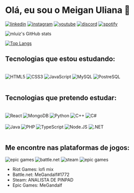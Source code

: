 # Olá, eu sou o Meigan Uliana 👋

[![linkedin](https://img.shields.io/badge/LinkedIn-0077B5?style=for-the-badge&logo=linkedin&logoColor=white)](https://www.linkedin.com/in/meiganluizuliana/)
[![instagram](https://img.shields.io/badge/Instagram-E4405F?style=for-the-badge&logo=instagram&logoColor=white)](https://www.instagram.com/meia_jornada_artes/)
[![youtube](https://img.shields.io/badge/YouTube-FF0000?style=for-the-badge&logo=youtube&logoColor=white)](https://www.youtube.com/channel/UCQ8sVP-6dVDIaWQJ2tDzEjQ)
[![discord](https://img.shields.io/badge/Discord-7289DA?style=for-the-badge&logo=discord&logoColor=white)](https://discord.gg/PP5v36x2)
[![spotify](	https://img.shields.io/badge/Spotify-1ED760?&style=for-the-badge&logo=spotify&logoColor=white)](https://open.spotify.com/user/22uq6y2su2igv5zbtsd22izli?si=f296827e5eed4f98)


![mluiz's GitHub stats](https://github-readme-stats.vercel.app/api?username=mluizuliana&show_icons=true&theme=radical)

[![Top Langs](ttps://github-readme-stats.vercel.app/api/top-langs/?username=mluizuliana&layout=compact)](https://github.com/anuraghazra/github-readme-stats)

## Tecnologias que estou estudando:

<div style=""display: inline_block><br/>
  <img align="center" alt="HTML5" src="https://img.shields.io/badge/HTML5-E34F26?style=for-the-badge&logo=html5&logoColor=white">
  <img align="center" alt="CSS3" src="https://img.shields.io/badge/CSS3-1572B6?style=for-the-badge&logo=css3&logoColor=white">
  <img align="center" alt="JavaScript" src="https://img.shields.io/badge/JavaScript-F7DF1E?style=for-the-badge&logo=javascript&logoColor=black">
  <img align="center" alt="MySQL" src="https://img.shields.io/badge/MySQL-00000F?style=for-the-badge&logo=mysql&logoColor=white">
  <img align="center" alt="PostreSQL" src="https://img.shields.io/badge/PostgreSQL-316192?style=for-the-badge&logo=postgresql&logoColor=white">  
</div><br>

## Tecnologias que pretendo estudar:

<div style=""display: inline_block><br/>
  <img align="center" alt="React" src="https://img.shields.io/badge/React-20232A?style=for-the-badge&logo=react&logoColor=61DAFB">
  <img align="center" alt="MongoDB" src="https://img.shields.io/badge/MongoDB-4EA94B?style=for-the-badge&logo=mongodb&logoColor=white">
  <img align="center" alt="Python" src="https://img.shields.io/badge/Python-14354C?style=for-the-badge&logo=python&logoColor=white">
  <img align="center" alt="C++" src="https://img.shields.io/badge/C%2B%2B-00599C?style=for-the-badge&logo=c%2B%2B&logoColor=white">
  <img align="center" alt="C#" src="https://img.shields.io/badge/C%23-239120?style=for-the-badge&logo=c-sharp&logoColor=white"><br>
  <br><img align="center" alt="Java" src="https://img.shields.io/badge/Java-ED8B00?style=for-the-badge&logo=openjdk&logoColor=white">
  <img align="center" alt="PHP" src="https://img.shields.io/badge/PHP-777BB4?style=for-the-badge&logo=php&logoColor=white">
  <img align="center" alt="TypeScript" src="https://img.shields.io/badge/TypeScript-007ACC?style=for-the-badge&logo=typescript&logoColor=white">
  <img align="center" alt="Node.JS" src="https://img.shields.io/badge/Node.js-43853D?style=for-the-badge&logo=node.js&logoColor=white">
  <img align="center" alt=".NET" src="https://img.shields.io/badge/.NET-5C2D91?style=for-the-badge&logo=.net&logoColor=white">
</div><br>

## Me encontre nas plataformas de jogos:

![epic games](https://img.shields.io/badge/Riot_Games-D32936?style=for-the-badge&logo=riot-games&logoColor=white)
![battle.net](https://img.shields.io/badge/Battle.net-000?style=for-the-badge&logo=battle.net&logoColor=148EFF)
![steam](https://img.shields.io/badge/Steam-000000?style=for-the-badge&logo=steam&logoColor=white)
![epic games](https://img.shields.io/badge/Epic%20Games-313131?style=for-the-badge&logo=Epic%20Games&logoColor=white)

<ul> 
  <li>Riot Games: lofi mix</li>
  <li>Battle.net: MeGandalf#1772</li>
  <li>Steam: ANALISTA DE PINPAD</li>
  <li>Epic Games: MeGandalf</li>
</ul>


